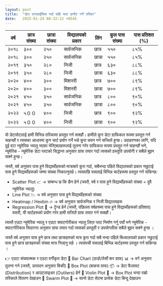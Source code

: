 ```yaml
---
layout: post
title:  "डेटा एनालाईसिस गर्दा सहि प्लट छनौट गर्ने तरिका"
date:   2025-01-24 08:32:12 +0545
---
```

| वर्ष  | छात्र संख्या | छात्रा संख्या | विद्यालयको प्रकार | लिंग    | कुल पास संख्या | पास प्रतिशत (%) |
|-------|--------------|---------------|-------------------|---------|-----------------|------------------|
| २०१८  | ३००          | २५०           | सार्वजनिक        | छात्र   | ५५०             | ८५%              |
| २०१८  | ३००          | २५०           | सार्वजनिक        | छात्रा  | ५५०             | ८५%              |
| २०१९  | ३५०          | २८०           | निजी             | छात्र   | ६३०             | ८८%              |
| २०१९  | ३५०          | २८०           | निजी             | छात्रा  | ६३०             | ८८%              |
| २०२०  | ४००          | ३००           | मिशनरी           | छात्र   | ७००             | ८९%              |
| २०२०  | ४००          | ३००           | मिशनरी           | छात्रा  | ७००             | ८९%              |
| २०२१  | ४५०          | ३५०           | सार्वजनिक        | छात्र   | ८००             | ९०%              |
| २०२१  | ४५०          | ३५०           | सार्वजनिक        | छात्रा  | ८००             | ९०%              |
| २०२२  | ५００         | ४००           | निजी             | छात्र   | ९००             | ९२%              |
| २०२२  | ५００         | ४००           | निजी             | छात्रा  | ९००             | ९२%              |

यो डेटासेटलाई हामी विभिन्न तरिकामा प्रस्तुत गर्न सक्छौं। हामीले कुन डेटा ग्राफिकल रूपमा प्रस्तुत गर्न चाहन्छौं र त्यसका आधारमा कुन चार्ट प्रयोग गर्ने भन्ने कुरा चयन गर्न सजिलो हुन्छ। उदाहरणका लागि, यदि दुई वटा न्यूमेरिक भ्यालु भएका भेरिएबलहरूलाई तुलना गरेर ग्राफिकल रूपमा प्रस्तुत गर्न चाहन्छौं भने, न्यूमेरिक - न्यूमेरिक डेटा प्लटको सिद्धान्त अनुसार ग्राफ तयार गर्दा त्यसको प्रस्तुति उपयोगी र सबैले बुझ्न सक्ने हुन्छ।

जस्तै, वर्ष अनुसार पास हुने विद्यार्थीहरूको मात्राबारे कुरा गर्दा, सबैभन्दा पहिले विद्यालयको प्रकार नछुटाई पास हुने विद्यार्थीहरूको जम्मा संख्या निकाल्नुपर्छ। त्यसपछि यसलाई विभिन्न चार्टहरूमा प्रस्तुत गर्न सकिन्छ:

- Scatter Plot 📈 → सम्बन्ध छ कि छैन हेर्न (जस्तै, वर्ष र पास हुने विद्यार्थीहरूको संख्या‍ = दुवै न्युमेरिक भ्यालु)
- Line Plot 📉 → वर्ष अनुसार पास हुने विद्यार्थीहरूको संख्या
- Heatmap / Hexbin 🔥 → वर्ष अनुसार सार्वजनिक र निजी विद्यालयहरू
- Regression Plot 📏 → ट्रेन्ड हेर्न (जस्तै, पछिल्ला वर्षहरूमा पास हुने विद्यार्थीहरूको प्रतिशत)
यसरी, यी चार्टहरूको प्रयोग गरेर हामी सजिलै ग्राफ तयार गर्न सक्छौं।

त्यस्तै एउटा न्युमेरिक भ्यालु र एउटा क्याटगोरीकल भ्यालु लिएर प्लट निर्माण गर्नु पर्यो भने न्युमेरिक - क्याटगोरिकल सिदारन्त अनुसार ग्राफ तयार गर्दा त्यसको प्रस्तुती र उपयोगतीता सबैले बुझ्न सक्ने हुन्छ । 

जस्तै वर्ष अनुसार पास हुने छात्र तथा छात्राहरुको मात्र कुरा गर्दा सबै भन्दा पहिले बिध्यालयको प्रकार नछुटाई पास हुने छात्र छात्रहरुको संख्या मात्र निला्नु पर्छ । त्यसपची यसलाई बिभिन्न चार्टहरुमा प्रस्तुत गर्न सकिन्छ । 

👉 एउटा संख्यात्मक र एउटा वर्गीकृत डेटा
🔹 Bar Chart (ठाडो/तेर्सो बार ग्राफ) 📊 → वर्ग अनुसार तुलना गर्न (जस्तै, उत्पादन अनुसार बिक्री)
🔹 Box Plot (बाकस ग्राफ) 📦 → डेटा फैलावट (Distribution) र आउटलाइअर (Outliers) हेर्न
🔹 Violin Plot 🎻 → Box Plot भन्दा राम्रो तरिकाले वितरण देखाउन
🔹 Swarm Plot 🐝 → सानो डेटा सेटमा प्रत्येक डेटा बिन्दु देखाउन
